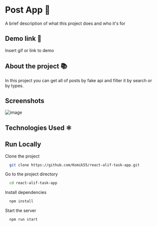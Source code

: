 
# Post App  📛

A brief description of what this project does and who it's for


## Demo link  🔗

Insert gif or link to demo


## About the project  📚

In this project you can  get all of posts by fake api and filter it by search or by types.

## Screenshots

![image](https://user-images.githubusercontent.com/90216538/213919572-9e712801-c243-428b-b6bf-57ec7b51d07f.png)


## Technologies Used ⚛️



## Run Locally

Clone the project

```bash
  git clone https://github.com/Komik55/react-alif-task-app.git
```

Go to the project directory

```bash
  cd react-alif-task-app
```

Install dependencies

```bash
  npm install
```

Start the server

```bash
  npm run start
```

